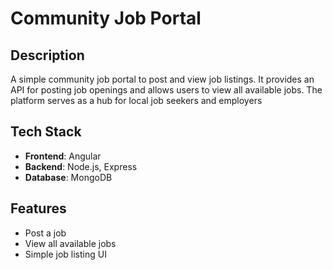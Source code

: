 # Community Job Portal

## Description

A simple community job portal to post and view job listings. It provides an API for posting job openings and allows users to view all available jobs. The platform serves as a hub for local job seekers and employers

## Tech Stack

- **Frontend**: Angular
- **Backend**: Node.js, Express
- **Database**: MongoDB

## Features

- Post a job
- View all available jobs
- Simple job listing UI
